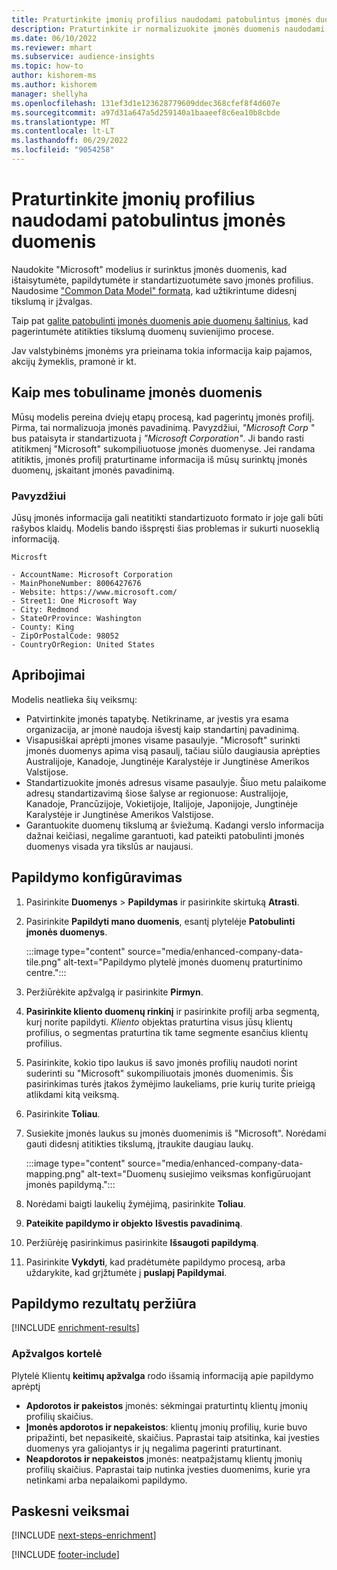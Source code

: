 ```yaml
---
title: Praturtinkite įmonių profilius naudodami patobulintus įmonės duomenis
description: Praturtinkite ir normalizuokite įmonės duomenis naudodami "Microsoft" modelius.
ms.date: 06/10/2022
ms.reviewer: mhart
ms.subservice: audience-insights
ms.topic: how-to
author: kishorem-ms
ms.author: kishorem
manager: shellyha
ms.openlocfilehash: 131ef3d1e123628779609ddec368cfef8f4d607e
ms.sourcegitcommit: a97d31a647a5d259140a1baaeef8c6ea10b8cbde
ms.translationtype: MT
ms.contentlocale: lt-LT
ms.lasthandoff: 06/29/2022
ms.locfileid: "9054258"
---
```

# <a name="enrich-company-profiles-with-enhanced-company-data"></a>Praturtinkite įmonių profilius naudodami patobulintus įmonės duomenis

Naudokite "Microsoft" modelius ir surinktus įmonės duomenis, kad ištaisytumėte, papildytumėte ir standartizuotumėte savo įmonės profilius. Naudosime ["Common Data Model" formatą](/common-data-model/schema/core/applicationcommon/account), kad užtikrintume didesnį tikslumą ir įžvalgas.

Taip pat [galite patobulinti įmonės duomenis apie duomenų šaltinius](data-sources-enrichment.md), kad pagerintumėte atitikties tikslumą duomenų suvienijimo procese.

Jav valstybinėms įmonėms yra prieinama tokia informacija kaip pajamos, akcijų žymeklis, pramonė ir kt.  

## <a name="how-we-enhance-company-data"></a>Kaip mes tobuliname įmonės duomenis

Mūsų modelis pereina dviejų etapų procesą, kad pagerintų įmonės profilį. Pirma, tai normalizuoja įmonės pavadinimą. Pavyzdžiui, *"Microsoft Corp* " bus pataisyta ir standartizuota į *"Microsoft Corporation"*. Ji bando rasti atitikmenį "Microsoft" sukompiliuotuose įmonės duomenyse. Jei randama atitiktis, įmonės profilį praturtiname informacija iš mūsų surinktų įmonės duomenų, įskaitant įmonės pavadinimą.

### <a name="example"></a>Pavyzdžiui

Jūsų įmonės informacija gali neatitikti standartizuoto formato ir joje gali būti rašybos klaidų. Modelis bando išspręsti šias problemas ir sukurti nuoseklią informaciją.

```Input
Microsft
```

```Output
- AccountName: Microsoft Corporation
- MainPhoneNumber: 8006427676
- Website: https://www.microsoft.com/
- Street1: One Microsoft Way
- City: Redmond
- StateOrProvince: Washington
- County: King
- ZipOrPostalCode: 98052
- CountryOrRegion: United States
```

## <a name="limitations"></a>Apribojimai

Modelis neatlieka šių veiksmų:

- Patvirtinkite įmonės tapatybę. Netikriname, ar įvestis yra esama organizacija, ar įmonė naudoja išvestį kaip standartinį pavadinimą.
- Visapusiškai aprėpti įmones visame pasaulyje. "Microsoft" surinkti įmonės duomenys apima visą pasaulį, tačiau siūlo daugiausia aprėpties Australijoje, Kanadoje, Jungtinėje Karalystėje ir Jungtinėse Amerikos Valstijose.
- Standartizuokite įmonės adresus visame pasaulyje. Šiuo metu palaikome adresų standartizavimą šiose šalyse ar regionuose: Australijoje, Kanadoje, Prancūzijoje, Vokietijoje, Italijoje, Japonijoje, Jungtinėje Karalystėje ir Jungtinėse Amerikos Valstijose.
- Garantuokite duomenų tikslumą ar šviežumą. Kadangi verslo informacija dažnai keičiasi, negalime garantuoti, kad pateikti patobulinti įmonės duomenys visada yra tikslūs ar naujausi.

## <a name="configure-the-enrichment"></a>Papildymo konfigūravimas

1. Pasirinkite **Duomenys** > **Papildymas** ir pasirinkite skirtuką **Atrasti**.

1. Pasirinkite **Papildyti mano duomenis**, esantį plytelėje **Patobulinti įmonės duomenys**.

   :::image type="content" source="media/enhanced-company-data-tile.png" alt-text="Papildymo plytelė įmonės duomenų praturtinimo centre.":::

1. Peržiūrėkite apžvalgą ir pasirinkite **Pirmyn**.

1. **Pasirinkite kliento duomenų rinkinį** ir pasirinkite profilį arba segmentą, kurį norite papildyti. *Kliento* objektas praturtina visus jūsų klientų profilius, o segmentas praturtina tik tame segmente esančius klientų profilius.

1. Pasirinkite, kokio tipo laukus iš savo įmonės profilių naudoti norint suderinti su "Microsoft" sukompiliuotais įmonės duomenimis. Šis pasirinkimas turės įtakos žymėjimo laukeliams, prie kurių turite prieigą atlikdami kitą veiksmą.

1. Pasirinkite **Toliau**.

1. Susiekite įmonės laukus su įmonės duomenimis iš "Microsoft". Norėdami gauti didesnį atitikties tikslumą, įtraukite daugiau laukų.

    :::image type="content" source="media/enhanced-company-data-mapping.png" alt-text="Duomenų susiejimo veiksmas konfigūruojant įmonės papildymą.":::

1. Norėdami baigti laukelių žymėjimą, pasirinkite **Toliau**.

1. **Pateikite papildymo ir objekto** **Išvestis pavadinimą**.

1. Peržiūrėję pasirinkimus pasirinkite **Išsaugoti papildymą**.

1. Pasirinkite **Vykdyti**, kad pradėtumėte papildymo procesą, arba uždarykite, kad grįžtumėte į **puslapį Papildymai**.

## <a name="view-enrichment-results"></a>Papildymo rezultatų peržiūra

[!INCLUDE [enrichment-results](includes/enrichment-results.md)]

### <a name="overview-card"></a>Apžvalgos kortelė

Plytelė Klientų **keitimų apžvalga** rodo išsamią informaciją apie papildymo aprėptį

- **Apdorotos ir pakeistos** įmonės: sėkmingai praturtintų klientų įmonių profilių skaičius.
- **Įmonės apdorotos ir nepakeistos**: klientų įmonių profilių, kurie buvo pripažinti, bet nepasikeitė, skaičius. Paprastai taip atsitinka, kai įvesties duomenys yra galiojantys ir jų negalima pagerinti praturtinant.
- **Neapdorotos ir nepakeistos** įmonės: neatpažįstamų klientų įmonių profilių skaičius. Paprastai taip nutinka įvesties duomenims, kurie yra netinkami arba nepalaikomi papildymo.

## <a name="next-steps"></a>Paskesni veiksmai

[!INCLUDE [next-steps-enrichment](includes/next-steps-enrichment.md)]

[!INCLUDE [footer-include](includes/footer-banner.md)]
